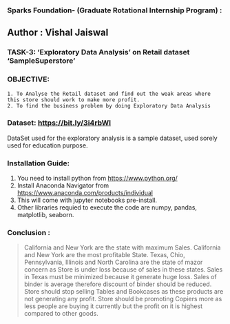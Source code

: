 ### Sparks Foundation- (Graduate Rotational Internship Program) :
## Author : Vishal Jaiswal

### TASK-3: ‘Exploratory Data Analysis’ on Retail dataset ‘SampleSuperstore’

### OBJECTIVE:
    1. To Analyse the Retail dataset and find out the weak areas where this store should work to make more profit.
    2. To find the business problem by doing Exploratory Data Analysis

### Dataset: https://bit.ly/3i4rbWl
DataSet used for the exploratory analysis is a sample dataset, used sorely used for education purpose.

### Installation Guide:
1. You need to install python from https://www.python.org/
2. Install Anaconda Navigator from https://www.anaconda.com/products/individual
3. This will come with jupyter notebooks pre-install.
4. Other libraries requied to execute the code are numpy, pandas, matplotlib, seaborn.


### Conclusion :
> California and New York are the state with maximum Sales.
> California and New York are the most profitable State.
> Texas, Chio, Pennsylvania, Illinois and North Carolina are the state of mazor concern as Store is under loss because of sales in these states.
> Sales in Texas must be minimized because it generate huge loss.
> Sales of binder is average therefore discount of binder should be reduced.
> Store should stop selling Tables and Bookcases as these products are not generating any profit.
> Store should be promoting Copiers more as less people are buying it currently but the profit on it is highest compared to other goods.
